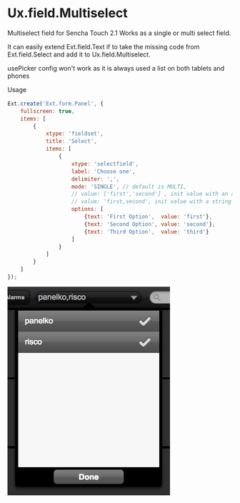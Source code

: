 Ux.field.Multiselect
====================

Multiselect field for Sencha Touch 2.1 Works as a single or multi select field.

It can easily extend Ext.field.Text if to take the missing code from Ext.field.Select and add it to Ux.field.Multiselect.

usePicker config won't work as it is always used a list on both tablets and phones

Usage
```javascript
Ext.create('Ext.form.Panel', {
    fullscreen: true,
    items: [
        {
            xtype: 'fieldset',
            title: 'Select',
            items: [
                {
                    xtype: 'selectfield',
                    label: 'Choose one',
                    delimiter: ',', 
                    mode: 'SINGLE', // default is MULTI,
                    // value: ['first','second'] , init value with an array
                    // value: 'first,second', init value with a string
                    options: [
                        {text: 'First Option',  value: 'first'},
                        {text: 'Second Option', value: 'second'},
                        {text: 'Third Option',  value: 'third'}
                    ]
                }
            ]
        }
    ]
});
```

![Multiselect field](screenshot.png)
 